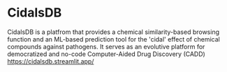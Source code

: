# CidalsDB
CidalsDB is a platfrom that provides a chemical similarity-based browsing function and an ML-based prediction tool for the 'cidal' effect of chemical compounds against pathogens. It serves as an evolutive platform for democratized and no-code Computer-Aided Drug Discovery (CADD)
https://cidalsdb.streamlit.app/ 
